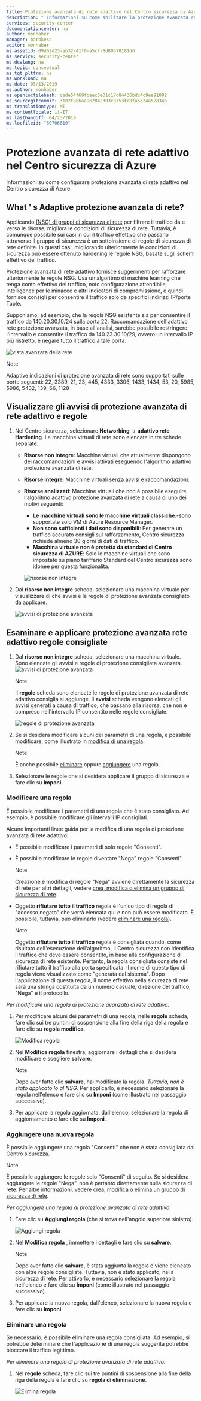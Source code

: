 ```yaml
---
title: Protezione avanzata di rete adattivo nel Centro sicurezza di Azure | Microsoft Docs
description: " Informazioni su come abilitare la protezione avanzata rete adattivo nel Centro sicurezza di Azure. "
services: security-center
documentationcenter: na
author: monhaber
manager: barbkess
editor: monhaber
ms.assetid: 09d62d23-ab32-41f0-a5cf-8d80578181dd
ms.service: security-center
ms.devlang: na
ms.topic: conceptual
ms.tgt_pltfrm: na
ms.workload: na
ms.date: 03/13/2019
ms.author: monhaber
ms.openlocfilehash: cede54f69fbeec5e01c17d84436bdc4c9ee91002
ms.sourcegitcommit: 3102f886aa962842303c8753fe8fa5324a52834a
ms.translationtype: MT
ms.contentlocale: it-IT
ms.lasthandoff: 04/23/2019
ms.locfileid: "60706610"
---
```

# <a name="adaptive-network-hardening-in-azure-security-center"></a>Protezione avanzata di rete adattivo nel Centro sicurezza di Azure
Informazioni su come configurare protezione avanzata di rete adattivo nel Centro sicurezza di Azure.

## <a name="what-is-adaptive-network-hardening"></a>What ' s Adaptive protezione avanzata di rete?
Applicando [(NSG) di gruppi di sicurezza di rete](https://docs.microsoft.com/azure/virtual-network/security-overview) per filtrare il traffico da e verso le risorse, migliora le condizioni di sicurezza di rete. Tuttavia, è comunque possibile sui casi in cui il traffico effettivo che passano attraverso il gruppo di sicurezza è un sottoinsieme di regole di sicurezza di rete definite. In questi casi, migliorando ulteriormente le condizioni di sicurezza può essere ottenuto hardening le regole NSG, basate sugli schemi effettivo del traffico.

Protezione avanzata di rete adattivo fornisce suggerimenti per rafforzare ulteriormente le regole NSG. Usa un algoritmo di machine learning che tenga conto effettivo del traffico, noto configurazione attendibile, intelligence per le minacce e altri indicatori di compromissione, e quindi fornisce consigli per consentire il traffico solo da specifici indirizzi IP/porte Tuple.

Supponiamo, ad esempio, che la regola NSG esistente sia per consentire il traffico da 140.20.30.10/24 sulla porta 22. Raccomandazione dell'adattivo rete protezione avanzata, in base all'analisi, sarebbe possibile restringere l'intervallo e consentire il traffico da 140.23.30.10/29, ovvero un intervallo IP più ristretto, e negare tutto il traffico a tale porta.

![vista avanzata della rete](./media/security-center-adaptive-network-hardening/traffic-hardening.png)


> [!NOTE]
> Adaptive indicazioni di protezione avanzata di rete sono supportati sulle porte seguenti: 22, 3389, 21, 23, 445, 4333, 3306, 1433, 1434, 53, 20, 5985, 5986, 5432, 139, 66, 1128

## <a name="view-adaptive-network-hardening-alerts-and-rules"></a>Visualizzare gli avvisi di protezione avanzata di rete adattivo e regole

1. Nel Centro sicurezza, selezionare **Networking** -> **adattivo rete Hardening**. Le macchine virtuali di rete sono elencate in tre schede separate:
   * **Risorse non integre**: Macchine virtuali che attualmente dispongono dei raccomandazioni e avvisi attivati eseguendo l'algoritmo adattivo protezione avanzata di rete. 
   * **Risorse integre**: Macchine virtuali senza avvisi e raccomandazioni.
   * **Risorse analizzati**: Macchine virtuali che non è possibile eseguire l'algoritmo adattivo protezione avanzata di rete a causa di uno dei motivi seguenti:
      * **Le macchine virtuali sono le macchine virtuali classiche**:-sono supportate solo VM di Azure Resource Manager.
      * **Non sono sufficienti i dati sono disponibili**: Per generare un traffico accurato consigli sul rafforzamento, Centro sicurezza richiede almeno 30 giorni di dati di traffico.
      * **Macchina virtuale non è protetta da standard di Centro sicurezza di AZURE**: Solo le macchine virtuali che sono impostate su piano tariffario Standard del Centro sicurezza sono idonee per questa funzionalità.

     ![risorse non integre](./media/security-center-adaptive-network-hardening/unhealthy-resources.png)

2. Dal **risorse non integre** scheda, selezionare una macchina virtuale per visualizzare di che avvisi e le regole di protezione avanzata consigliato da applicare.

    ![avvisi di protezione avanzata](./media/security-center-adaptive-network-hardening/hardening-alerts.png)


## <a name="review-and-apply-adaptive-network-hardening-recommended-rules"></a>Esaminare e applicare protezione avanzata rete adattivo regole consigliate

1. Dal **risorse non integre** scheda, selezionare una macchina virtuale. Sono elencate gli avvisi e regole di protezione consigliata avanzata.
   ![avvisi di protezione avanzata](./media/security-center-adaptive-network-hardening/hardening-alerts.png)

   > [!NOTE]
   > Il **regole** scheda sono elencate le regole di protezione avanzata di rete adattivo consiglia si aggiunge. Il **avvisi** scheda vengono elencati gli avvisi generati a causa di traffico, che passano alla risorsa, che non è compreso nell'intervallo IP consentito nelle regole consigliate.

   ![regole di protezione avanzata](./media/security-center-adaptive-network-hardening/hardening-rules.png)

2. Se si desidera modificare alcuni dei parametri di una regola, è possibile modificare, come illustrato in [modifica di una regola](#modify-rule).
   > [!NOTE]
   > È anche possibile [eliminare](#delete-rule) oppure [aggiungere](#add-rule) una regola.

3. Selezionare le regole che si desidera applicare il gruppo di sicurezza e fare clic su **Imponi**. 

### Modificare una regola  <a name ="modify-rule"> </a>

È possibile modificare i parametri di una regola che è stato consigliato. Ad esempio, è possibile modificare gli intervalli IP consigliati.

Alcune importanti linee guida per la modifica di una regola di protezione avanzata di rete adattivo:

* È possibile modificare i parametri di solo regole "Consenti". 
* È possibile modificare le regole diventare "Nega" regole "Consenti". 

  > [!NOTE]
  > Creazione e modifica di regole "Nega" avviene direttamente la sicurezza di rete per altri dettagli, vedere [crea, modifica o elimina un gruppo di sicurezza di rete](https://docs.microsoft.com/azure/virtual-network/manage-network-security-group).

* Oggetto **rifiutare tutto il traffico** regola è l'unico tipo di regola di "accesso negato" che verrà elencata qui e non può essere modificato. È possibile, tuttavia, può eliminarlo (vedere [eliminare una regola](#delete-rule)).
  > [!NOTE]
  > Oggetto **rifiutare tutto il traffico** regola è consigliata quando, come risultato dell'esecuzione dell'algoritmo, il Centro sicurezza non identifica il traffico che deve essere consentito, in base alla configurazione di sicurezza di rete esistente. Pertanto, la regola consigliata consiste nel rifiutare tutto il traffico alla porta specificata. Il nome di questo tipo di regola viene visualizzato come "generata dal sistema". Dopo l'applicazione di questa regola, il nome effettivo nella sicurezza di rete sarà una stringa costituita da un numero casuale, direzione del traffico, "Nega" e il protocollo.

*Per modificare una regola di protezione avanzata di rete adattivo:*

1. Per modificare alcuni dei parametri di una regola, nelle **regole** scheda, fare clic sui tre puntini di sospensione alla fine della riga della regola e fare clic su **regola modifica**.

   ![Modifica regola](./media/security-center-adaptive-network-hardening/edit-hard-rule.png)

1. Nel **Modifica regola** finestra, aggiornare i dettagli che si desidera modificare e scegliere **salvare**.

   > [!NOTE]
   > Dopo aver fatto clic **salvare**, hai modificato la regola. *Tuttavia, non è stato applicato lo al NSG.* Per applicarlo, è necessario selezionare la regola nell'elenco e fare clic su **Imponi** (come illustrato nel passaggio successivo).

3. Per applicare la regola aggiornata, dall'elenco, selezionare la regola di aggiornamento e fare clic su **Imponi**.

### Aggiungere una nuova regola <a name ="add-rule"> </a>


È possibile aggiungere una regola "Consenti" che non è stata consigliata dal Centro sicurezza.

> [!NOTE]
> È possibile aggiungere le regole solo "Consenti" di seguito. Se si desidera aggiungere le regole "Nega", non è pertanto direttamente sulla sicurezza di rete. Per altre informazioni, vedere [crea, modifica o elimina un gruppo di sicurezza di rete](https://docs.microsoft.com/azure/virtual-network/manage-network-security-group).

*Per aggiungere una regola di protezione avanzata di rete adattivo:*

1. Fare clic su **Aggiungi regola** (che si trova nell'angolo superiore sinistro).

   ![Aggiungi regola](./media/security-center-adaptive-network-hardening/add-hard-rule.png)

1. Nel **Modifica regola** , immettere i dettagli e fare clic su **salvare**.

   > [!NOTE]
   > Dopo aver fatto clic **salvare**, è stata aggiunta la regola e viene elencato con altre regole consigliate. Tuttavia, non è stato applicato, nella sicurezza di rete. Per attivarlo, è necessario selezionare la regola nell'elenco e fare clic su **Imponi** (come illustrato nel passaggio successivo).

3. Per applicare la nuova regola, dall'elenco, selezionare la nuova regola e fare clic su **Imponi**.



### Eliminare una regola <a name ="delete-rule"> </a>

Se necessario, è possibile eliminare una regola consigliata. Ad esempio, si potrebbe determinare che l'applicazione di una regola suggerita potrebbe bloccare il traffico legittimo.

*Per eliminare una regola di protezione avanzata di rete adattivo:*

1. Nel **regole** scheda, fare clic sui tre puntini di sospensione alla fine della riga della regola e fare clic su **regola di eliminazione**.

   ![Elimina regola](./media/security-center-adaptive-network-hardening/delete-hard-rule.png)







 

